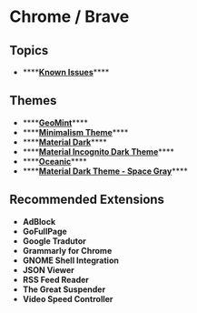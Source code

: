 # Chrome / Brave

## Topics

* \*\*\*\*[**Known Issues**](known-issues.md)\*\*\*\*

## Themes

* \*\*\*\*[**GeoMint**](https://chrome.google.com/webstore/detail/geomint/cfanaljjeidpecfgiahmgnokedganpob?hl=pt-BR)\*\*\*\*
* \*\*\*\*[**Minimalism Theme**](https://chrome.google.com/webstore/detail/minimalism-theme/fchfbbbgcmgmoldgikaghpnjbkggbemg?hl=pt-BR)\*\*\*\*
* \*\*\*\*[**Material Dark**](https://chrome.google.com/webstore/detail/material-dark/npadhaijchjemiifipabpmeebeelbmpd?hl=pt-BR)\*\*\*\*
* \*\*\*\*[**Material Incognito Dark Theme**](https://chrome.google.com/webstore/detail/material-incognito-dark-t/ahifcnpnjgbadkjdhagpfjfkmlapfoel?hl=pt-BR)\*\*\*\*
* \*\*\*\*[**Oceanic**](https://chrome.google.com/webstore/detail/oceanic/gbbacdmgjdfajabgglpjifcedoajdimg?hl=pt-BR)\*\*\*\*
* \*\*\*\*[**Material Dark Theme - Space Gray**](https://chrome.google.com/webstore/detail/material-dark-theme-space/hkbfhddllgdpmkmmpofocllfnaeogokm?hl=pt-BR)\*\*\*\*

## Recommended Extensions

* **AdBlock**
* **GoFullPage**
* **Google Tradutor**
* **Grammarly for Chrome**
* **GNOME Shell Integration**
* **JSON Viewer**
* **RSS Feed Reader**
* **The Great Suspender**
* **Video Speed Controller**


